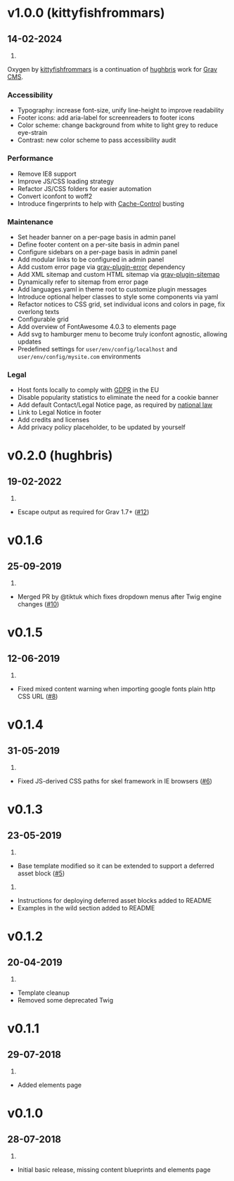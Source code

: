 # v1.0.0 (kittyfishfrommars)
##  14-02-2024

1. [](#release)

Oxygen by [kittyfishfrommars](https://github.com/kittyfishfrommars) is a continuation of [hughbris](https://github.com/hughbris/grav-theme-solarize) work for [Grav CMS](http://github.com/getgrav/grav).


### Accessibility
* Typography: increase font-size, unify line-height to improve readability
* Footer icons: add aria-label for screenreaders to footer icons
* Color scheme: change background from white to light grey to reduce eye-strain
* Contrast: new color scheme to pass accessibility audit

### Performance
* Remove IE8 support
* Improve JS/CSS loading strategy
* Refactor JS/CSS folders for easier automation
* Convert iconfont to woff2
* Introduce fingerprints to help with [Cache-Control](https://developer.mozilla.org/en-US/docs/Web/HTTP/Headers/Cache-Control) busting

### Maintenance
* Set header banner on a per-page basis in admin panel
* Define footer content on a per-site basis in admin panel
* Configure sidebars on a per-page basis in admin panel
* Add modular links to be configured in admin panel
* Add custom error page via [grav-plugin-error](https://github.com/getgrav/grav-plugin-error) dependency
* Add XML sitemap and custom HTML sitemap via [grav-plugin-sitemap](https://github.com/getgrav/grav-plugin-sitemap)
* Dynamically refer to sitemap from error page
* Add languages.yaml in theme root to customize plugin messages
* Introduce optional helper classes to style some components via yaml
* Refactor notices to CSS grid, set individual icons and colors in page, fix overlong texts
* Configurable grid
* Add overview of FontAwesome 4.0.3 to elements page
* Add svg to hamburger menu to become truly iconfont agnostic, allowing updates
* Predefined settings for `user/env/config/localhost` and `user/env/config/mysite.com` environments

### Legal
* Host fonts locally to comply with [GDPR](https://www.cookieyes.com/documentation/features/integrations/google-fonts-and-gdpr/) in the EU
* Disable popularity statistics to eliminate the need for a cookie banner
* Add default Contact/Legal Notice page, as required by [national law](https://secureprivacy.ai/blog/what-is-an-impressum)
* Link to Legal Notice in footer
* Add credits and licenses
* Add privacy policy placeholder, to be updated by yourself


# v0.2.0 (hughbris)
##  19-02-2022

1. [](#bugfix)
* Escape output as required for Grav 1.7+ ([#12](https://github.com/hughbris/grav-theme-oxygen/pull/12))

# v0.1.6
##  25-09-2019

1. [](#bugfix)
* Merged PR by @tiktuk which fixes dropdown menus after Twig engine changes ([#10](https://github.com/hughbris/grav-theme-oxygen/pull/10))

# v0.1.5
##  12-06-2019

1. [](#bugfix)
* Fixed mixed content warning when importing google fonts plain http CSS URL ([#8](https://github.com/hughbris/grav-theme-oxygen/issues/8))

# v0.1.4
##  31-05-2019

1. [](#bugfix)
* Fixed JS-derived CSS paths for skel framework in IE browsers ([#6](https://github.com/hughbris/grav-theme-oxygen/issues/6))

# v0.1.3
##  23-05-2019

1. [](#improved)
* Base template modified so it can be extended to support a deferred asset block ([#5](https://github.com/hughbris/grav-theme-oxygen/issues/5))

1. [](#new)
* Instructions for deploying deferred asset blocks added to README
* Examples in the wild section added to README

# v0.1.2
##  20-04-2019

1. [](#improved)
* Template cleanup
* Removed some deprecated Twig

# v0.1.1
##  29-07-2018

1. [](#new)
* Added elements page

# v0.1.0
##  28-07-2018

1. [](#new)
* Initial basic release, missing content blueprints and elements page
